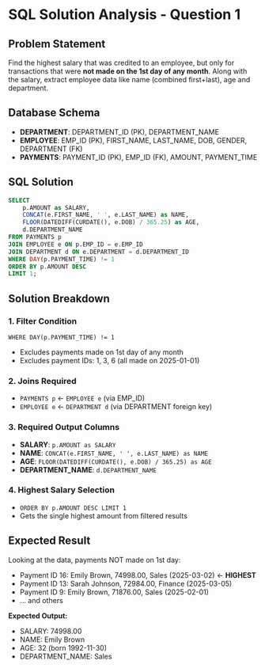 # SQL Solution Analysis - Question 1

## Problem Statement
Find the highest salary that was credited to an employee, but only for transactions that were **not made on the 1st day of any month**. Along with the salary, extract employee data like name (combined first+last), age and department.

## Database Schema
- **DEPARTMENT**: DEPARTMENT_ID (PK), DEPARTMENT_NAME
- **EMPLOYEE**: EMP_ID (PK), FIRST_NAME, LAST_NAME, DOB, GENDER, DEPARTMENT (FK)
- **PAYMENTS**: PAYMENT_ID (PK), EMP_ID (FK), AMOUNT, PAYMENT_TIME

## SQL Solution
```sql
SELECT 
    p.AMOUNT as SALARY, 
    CONCAT(e.FIRST_NAME, ' ', e.LAST_NAME) as NAME, 
    FLOOR(DATEDIFF(CURDATE(), e.DOB) / 365.25) as AGE, 
    d.DEPARTMENT_NAME 
FROM PAYMENTS p 
JOIN EMPLOYEE e ON p.EMP_ID = e.EMP_ID 
JOIN DEPARTMENT d ON e.DEPARTMENT = d.DEPARTMENT_ID 
WHERE DAY(p.PAYMENT_TIME) != 1 
ORDER BY p.AMOUNT DESC 
LIMIT 1;
```

## Solution Breakdown

### 1. **Filter Condition**
`WHERE DAY(p.PAYMENT_TIME) != 1`
- Excludes payments made on 1st day of any month
- Excludes payment IDs: 1, 3, 6 (all made on 2025-01-01)

### 2. **Joins Required**
- `PAYMENTS p` ← `EMPLOYEE e` (via EMP_ID)
- `EMPLOYEE e` ← `DEPARTMENT d` (via DEPARTMENT foreign key)

### 3. **Required Output Columns**
- **SALARY**: `p.AMOUNT as SALARY`
- **NAME**: `CONCAT(e.FIRST_NAME, ' ', e.LAST_NAME) as NAME` 
- **AGE**: `FLOOR(DATEDIFF(CURDATE(), e.DOB) / 365.25) as AGE`
- **DEPARTMENT_NAME**: `d.DEPARTMENT_NAME`

### 4. **Highest Salary Selection**
- `ORDER BY p.AMOUNT DESC LIMIT 1`
- Gets the single highest amount from filtered results

## Expected Result
Looking at the data, payments NOT made on 1st day:
- Payment ID 16: Emily Brown, 74998.00, Sales (2025-03-02) ← **HIGHEST**
- Payment ID 13: Sarah Johnson, 72984.00, Finance (2025-03-05)
- Payment ID 9: Emily Brown, 71876.00, Sales (2025-02-01)
- ... and others

**Expected Output:**
- SALARY: 74998.00
- NAME: Emily Brown  
- AGE: 32 (born 1992-11-30)
- DEPARTMENT_NAME: Sales
